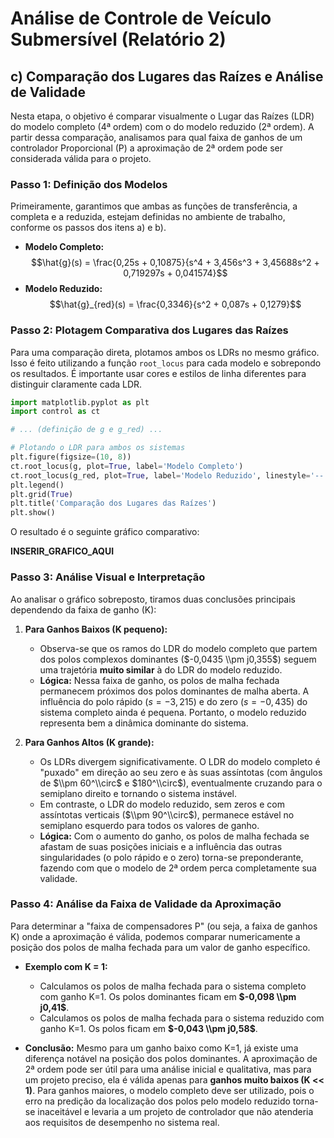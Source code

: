 # Análise de Controle de Veículo Submersível (Relatório 2)

## c) Comparação dos Lugares das Raízes e Análise de Validade

Nesta etapa, o objetivo é comparar visualmente o Lugar das Raízes (LDR) do modelo completo (4ª ordem) com o do modelo reduzido (2ª ordem). A partir dessa comparação, analisamos para qual faixa de ganhos de um controlador Proporcional (P) a aproximação de 2ª ordem pode ser considerada válida para o projeto.

### Passo 1: Definição dos Modelos

Primeiramente, garantimos que ambas as funções de transferência, a completa e a reduzida, estejam definidas no ambiente de trabalho, conforme os passos dos itens a) e b).

  - **Modelo Completo:**
    $$\hat{g}(s) = \frac{0,25s + 0,10875}{s^4 + 3,456s^3 + 3,45688s^2 + 0,719297s + 0,041574}$$
  - **Modelo Reduzido:**
    $$\hat{g}_{red}(s) = \frac{0,3346}{s^2 + 0,087s + 0,1279}$$

### Passo 2: Plotagem Comparativa dos Lugares das Raízes

Para uma comparação direta, plotamos ambos os LDRs no mesmo gráfico. Isso é feito utilizando a função `root_locus` para cada modelo e sobrepondo os resultados. É importante usar cores e estilos de linha diferentes para distinguir claramente cada LDR.

```python
import matplotlib.pyplot as plt
import control as ct

# ... (definição de g e g_red) ...

# Plotando o LDR para ambos os sistemas
plt.figure(figsize=(10, 8))
ct.root_locus(g, plot=True, label='Modelo Completo')
ct.root_locus(g_red, plot=True, label='Modelo Reduzido', linestyle='--')
plt.legend()
plt.grid(True)
plt.title('Comparação dos Lugares das Raízes')
plt.show()
```

O resultado é o seguinte gráfico comparativo:

**INSERIR\_GRAFICO\_AQUI**

### Passo 3: Análise Visual e Interpretação

Ao analisar o gráfico sobreposto, tiramos duas conclusões principais dependendo da faixa de ganho (K):

1.  **Para Ganhos Baixos (K pequeno):**

      - Observa-se que os ramos do LDR do modelo completo que partem dos polos complexos dominantes ($-0,0435 \\pm j0,355$) seguem uma trajetória **muito similar** à do LDR do modelo reduzido.
      - **Lógica:** Nessa faixa de ganho, os polos de malha fechada permanecem próximos dos polos dominantes de malha aberta. A influência do polo rápido ($s = -3,215$) e do zero ($s = -0,435$) do sistema completo ainda é pequena. Portanto, o modelo reduzido representa bem a dinâmica dominante do sistema.

2.  **Para Ganhos Altos (K grande):**

      - Os LDRs divergem significativamente. O LDR do modelo completo é "puxado" em direção ao seu zero e às suas assíntotas (com ângulos de $\\pm 60^\\circ$ e $180^\\circ$), eventualmente cruzando para o semiplano direito e tornando o sistema instável.
      - Em contraste, o LDR do modelo reduzido, sem zeros e com assíntotas verticais ($\\pm 90^\\circ$), permanece estável no semiplano esquerdo para todos os valores de ganho.
      - **Lógica:** Com o aumento do ganho, os polos de malha fechada se afastam de suas posições iniciais e a influência das outras singularidades (o polo rápido e o zero) torna-se preponderante, fazendo com que o modelo de 2ª ordem perca completamente sua validade.

### Passo 4: Análise da Faixa de Validade da Aproximação

Para determinar a "faixa de compensadores P" (ou seja, a faixa de ganhos K) onde a aproximação é válida, podemos comparar numericamente a posição dos polos de malha fechada para um valor de ganho específico.

  - **Exemplo com K = 1:**

      - Calculamos os polos de malha fechada para o sistema completo com ganho K=1. Os polos dominantes ficam em **$-0,098 \\pm j0,41$**.
      - Calculamos os polos de malha fechada para o sistema reduzido com ganho K=1. Os polos ficam em **$-0,043 \\pm j0,58$**.

  - **Conclusão:** Mesmo para um ganho baixo como K=1, já existe uma diferença notável na posição dos polos dominantes. A aproximação de 2ª ordem pode ser útil para uma análise inicial e qualitativa, mas para um projeto preciso, ela é válida apenas para **ganhos muito baixos (K \<\< 1)**. Para ganhos maiores, o modelo completo deve ser utilizado, pois o erro na predição da localização dos polos pelo modelo reduzido torna-se inaceitável e levaria a um projeto de controlador que não atenderia aos requisitos de desempenho no sistema real.